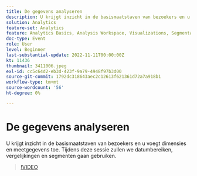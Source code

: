 ```yaml
---
title: De gegevens analyseren
description: U krijgt inzicht in de basismaatstaven van bezoekers en u voegt dimensies en meetgegevens toe. Tijdens deze sessie zullen we datumbereiken, vergelijkingen en segmenten gaan gebruiken.
solution: Analytics
feature-set: Analytics
feature: Analytics Basics, Analysis Workspace, Visualizations, Segmentation, Metrics
doc-type: Event
role: User
level: Beginner
last-substantial-update: 2022-11-11T00:00:00Z
kt: 11436
thumbnail: 3411006.jpeg
exl-id: cc5c64d2-eb3d-423f-9a79-4948f97b3d00
source-git-commit: 1792dc318643aec2c12613f621361d72a7a918b1
workflow-type: tm+mt
source-wordcount: '56'
ht-degree: 0%

---
```


# De gegevens analyseren

U krijgt inzicht in de basismaatstaven van bezoekers en u voegt dimensies en meetgegevens toe. Tijdens deze sessie zullen we datumbereiken, vergelijkingen en segmenten gaan gebruiken.

>[!VIDEO](https://video.tv.adobe.com/v/3411006/?quality=12&learn=on)

